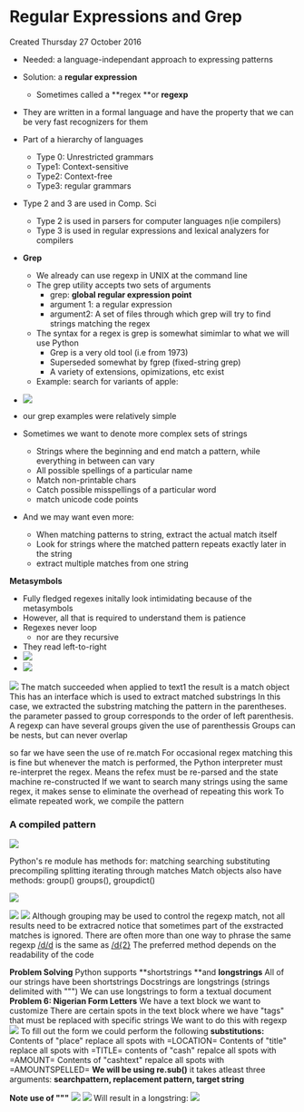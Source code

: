 # Regular Expressions and Grep
Created Thursday 27 October 2016


* Needed: a language-independant approach to expressing patterns
* Solution: a **regular expression**
	* Sometimes called a **regex **or **regexp**
* They are written in a formal language and have the property that we can be very fast recognizers for them
* Part of a hierarchy of languages
	* Type 0: Unrestricted grammars
	* Type1: Context-sensitive
	* Type2: Context-free
	* Type3: regular grammars
* Type 2 and 3 are used in Comp. Sci
	* Type 2 is used in parsers for computer languages n(ie compilers)
	* Type 3 is used in regular expressions and lexical analyzers for compilers



* **Grep**
	* We already can use regexp in UNIX at the command line
	* The grep utility accepts two sets of arguments
		* grep: **global regular expression point**
		* argument 1: a regular expression
		* argument2: A set of files through which grep will try to find strings matching the regex
	* The syntax for a regex is grep is somewhat simimlar to what we will use Python
		* Grep is a very old tool (i.e from 1973)
		* Superseded somewhat by fgrep (fixed-string grep)
		* A variety of extensions, opimizations, etc exist
	* Example: search for variants of apple:



* ![](./Regular_Expressions/pasted_image.png)



* our grep examples were relatively simple
* Sometimes we want to denote more complex sets of strings
	* Strings where the beginning and end match a pattern, while everything in between can vary
	* All possible spellings of a particular name
	* Match non-printable chars
	* Catch possible misspellings of a particular word
	* match unicode code points
* And we may want even more:
	* When matching patterns to string, extract the actual match itself
	* Look for strings where the matched pattern repeats exactly later in the string
	* extract multiple matches from one string

**Metasymbols**

* Fully fledged regexes initally look intimidating because of the metasymbols
* However, all that is required to understand them is patience
* Regexes never loop
	* nor are they recursive
* They read left-to-right
* ![](./Regular_Expressions/pasted_image001.png)
* ![](./Regular_Expressions/pasted_image002.png)

![](./Regular_Expressions/pasted_image003.png)
The match succeeded when applied to text1
the result is a match object
This has an interface which is used to extract matched substrings
In this case, we extracted the substring matching the pattern in the parentheses.
the parameter passed to group corresponds to the order of left parenthesis.
A regexp can have several groups given the use of parenthessis
Groups can be nests, but can never overlap
		
so far we have seen the use of re.match
For occasional regex matching this is fine
but whenever the match is performed, the Python interpreter must re-interpret the regex.
Means the refex must be re-parsed and the state machine re-constructed
If we want to search many strings using the same regex, it makes sense to eliminate the overhead of repeating this work
To elimate repeated work, we compile the pattern


### A compiled pattern

![](./Regular_Expressions/pasted_image004.png)

Python's re module has methods for:
matching
searching
substituting
precompiling
splitting
iterating through matches
Match objects also have methods:
group()
groups(), groupdict()

![](./Regular_Expressions/pasted_image005.png)

![](./Regular_Expressions/pasted_image006.png)
![](./Regular_Expressions/pasted_image007.png)
Although grouping may be used to control the regexp match, not all results need to be extracred
notice that sometimes part of the exstracted matches is ignored.
There are often more than one way to phrase the same regexp
[/d/d](file:///d/d) is the same as [/d{2}](file:///d%7B2%7D)
The preferred method depends on the readability of the code
	
**Problem Solving**
Python supports **shortstrings **and **longstrings**
All of our strings have been shortstrings
Docstrings are longstrings (strings delimited with """)
We can use longstrings to form a textual document
**Problem 6: Nigerian Form Letters**
We have a text block we want to customize
There are certain spots in the text block where we have "tags" that must be replaced with specific strings
We want to do this with regexp
![](./Regular_Expressions/pasted_image008.png)
To fill out the form we could perform the following **substitutions:**
Contents of "place" replace all spots with =LOCATION=
Contents of "title" replace all spots with =TITLE=
contents of "cash" repalce all spots with =AMOUNT=
Contents of "cashtext" repalce all spots with =AMOUNTSPELLED=
**We will be using re.sub()**
it takes atleast three arguments:	**searchpattern, replacement pattern, target string**
			
**Note use of """**
![](./Regular_Expressions/pasted_image009.png)
![](./Regular_Expressions/pasted_image010.png)
Will result in a longstring:
![](./Regular_Expressions/pasted_image011.png)



